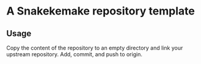 
# A Snakekemake repository template

## Usage

Copy the content of the repository to an empty directory and link your upstream
repository. Add, commit, and push to origin.
